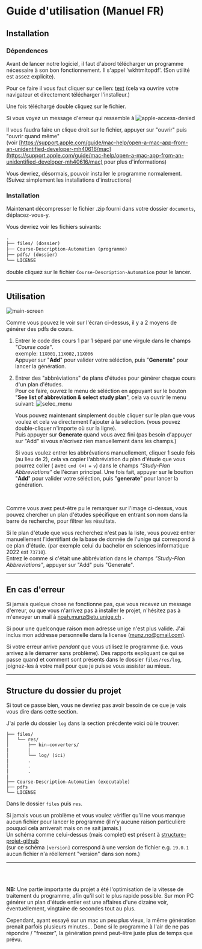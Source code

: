 # Guide d'utilisation (Manuel FR)


## Installation

### Dépendences

Avant de lancer notre logiciel, il faut d'abord télécharger un programme nécessaire 
à son bon fonctionnement. Il s'appel 'wkhtmltopdf'. (Son utilité est assez explicite).

Pour ce faire il vous faut cliquer sur ce lien: [text](url) 
(cela va ouvrire votre navigateur et directement télécharger l'installeur.)

Une fois téléchargé double cliquez sur le fichier.

Si vous voyez un message d'erreur qui ressemble à 
![apple-access-denied](path) 

Il vous faudra faire un clique droit sur le fichier, appuyer sur "ouvrir" puis "ouvrir quand même"  
(voir [https://support.apple.com/guide/mac-help/open-a-mac-app-from-an-unidentified-developer-mh40616/mac](https://support.apple.com/guide/mac-help/open-a-mac-app-from-an-unidentified-developer-mh40616/mac)  pour plus d'informations)

Vous devriez, désormais, pouvoir installer le programme normalement. (Suivez simplement les installations d'instructions)

### Installation

Maintenant décompresser le fichier .zip fourni dans votre dossier `documents`,
déplacez-vous-y.

Vous devriez voir les fichiers suivants:

```markdown
.
├── files/ (dossier)
├── Course-Description-Automation (programme)
├── pdfs/ (dossier)
└── LICENSE

```

double cliquez sur le fichier `Course-Description-Automation` pour le lancer.


***


## Utilisation


![main-screen](path) 

Comme vous pouvez le voir sur l'écran ci-dessus, il y a 2 moyens de générer des pdfs de cours.

1. Entrer le code des cours 1 par 1 séparé par une virgule dans le champs *"Course code"*.  
exemple: `11X001,11X002,11X006`  
Appuyer sur "**Add**" pour valider votre séléction, puis "**Generate**" pour lancer la génération.


2. Entrer des "abbréviations" de plans d'études pour générer chaque cours d'un plan d'études.  
Pour ce faire, ouvrez le menu de séléction en appuyant sur le bouton
"**See list of abbreviation & select study plan**", cela va ouvrir le menu suivant:
    ![selec_menu](path) 

    Vous pouvez maintenant simplement double cliquer sur le plan que vous voulez et cela va directement l'ajouter à la sélection. (vous pouvez double-cliquer n'importe où sur la ligne).  
Puis appuyer sur **Generate** quand vous avez fini (pas besoin d'appuyer sur "Add" si vous n'écrivez rien manuellement dans les champs.)

    Si vous voulez entrer les abbrévations  manuellement, cliquer 1 seule fois (au lieu de 2), cela va copier l'abbréviation du plan d'étude que vous pourrez coller ( avec `cmd (⌘)` + `v`) dans le champs *"Study-Plan Abbreviations"* de l'écran principal.
Une fois fait, appuyer sur le boutton "**Add**" pour valider votre séléction, puis "**generate**" pour lancer la génération.

<br/>

Comme vous avez peut-être pu le remarquer sur l'image ci-dessus, vous pouvez chercher un plan d'études spécifique en entrant son nom dans la barre de recherche, pour filtrer les résultats.


Si le plan d'étude que vous recherchez n'est pas la liste, vous pouvez entrer manuellement l'identifiant de la base de donnée de l'unige qui correspond à ce plan d'étude.
(par exemple celui du bachelor en sciences informatique 2022 est `73710`).  
Entrez le comme si c'était une abbréviation dans le champs *"Study-Plan Abbreviations"*, appuyer sur "Add" puis "Generate".


***

## En cas d'erreur

Si jamais quelque chose ne fonctionne pas, que vous recevez un message d'erreur, ou que vous n'arrivez pas à installer le projet, n'hésitez pas à m'envoyer un mail à [noah.munz@etu.unige.ch](mailto:noah.munz@etu.unige.ch) .

Si pour une quelconque raison mon adresse unige n'est plus valide. J'ai inclus mon addresse personnelle dans la license ([munz.no@gmail.com](mailto:munz.no@gmail.com)).

Si votre erreur arrive *pendant* que vous utilisez le programme (i.e. vous arrivez à le démarrer sans problème).
Des rapports expliquant ce qui se passe quand et comment sont présents dans le dossier
`files/res/log`, joignez-les à votre mail pour que je puisse vous assister au mieux.

***

## Structure du dossier du projet

Si tout ce passe bien, vous ne devriez pas avoir besoin de ce que je vais vous dire dans cette section. 

J'ai parlé du dossier `log` dans la section précdente voici où le trouver:


```
├── files/
│   └── res/
│       ├── bin-converters/
|       |
│       └── log/ (ici)
|       .
│       .
|       .
|
├── Course-Description-Automation (executable)
├── pdfs 
└── LICENSE
```

Dans le dossier `files` puis `res`. 


Si jamais vous un problème et vous voulez vérifier qu'il ne vous manque aucun fichier pour lancer le programme (il n'y aucune raison particulière pouquoi cela arriverait mais on ne sait jamais.)  
Un schéma comme celui-dessus (mais complet) est présent à 
[structure-projet-github](https://github.com/David-Kyrat/Course-Description-Automation#end-packaged-structure)  
(sur ce schéma `[version]` correspond à une version de fichier e.g. `19.0.1` aucun fichier n'a réellement "version" dans son nom.)


***

<br/>

<br/>

**NB:** Une partie importante du projet a été l'optimisation de la vitesse de traitement du programme,
afin qu'il soit le plus rapide possible. Sur mon PC générer un plan d'étude entier est une affaires
d'une dizaine voir, éventuellement, vingtaine de secondes tout au plus. 

Cependant, ayant essayé sur un mac un peu plus vieux, la même génération prenait parfois plusieurs minutes... Donc si le programme à l'air de ne pas répondre / "freezer", la génération prend peut-être juste plus de temps que prévu.
